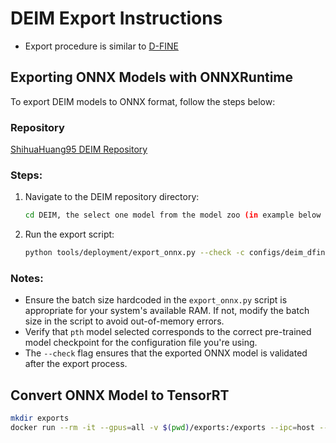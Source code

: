 # **DEIM Export Instructions**  
* Export procedure is similar to [D-FINE](d-fine-export.md)

## **Exporting ONNX Models with ONNXRuntime**  
To export DEIM models to ONNX format, follow the steps below:  

### **Repository**  
[ShihuaHuang95 DEIM Repository](https://github.com/ShihuaHuang95/DEIM)  

### **Steps:**  
1. Navigate to the DEIM repository directory:  
   ```bash
   cd DEIM, the select one model from the model zoo (in example below  `deim_dfine_hgnetv2_s_coco_120e.pth`)  
   ```  

2. Run the export script:  
   ```bash
   python tools/deployment/export_onnx.py --check -c configs/deim_dfine/deim_hgnetv2_s_coco.yml -r deim_dfine_hgnetv2_s_coco_120e.pth
   ```  

### **Notes:**  
- Ensure the batch size hardcoded in the `export_onnx.py` script is appropriate for your system's available RAM. If not, modify the batch size in the script to avoid out-of-memory errors.  
- Verify that `pth` model selected corresponds to the correct pre-trained model checkpoint for the configuration file you're using.  
- The `--check` flag ensures that the exported ONNX model is validated after the export process.  


## **Convert ONNX Model to TensorRT**
```bash
mkdir exports
docker run --rm -it --gpus=all -v $(pwd)/exports:/exports --ipc=host --ulimit memlock=-1 --ulimit stack=67108864 -v $(pwd)/model.onnx:/workspace/model.onnx -w /workspace nvcr.io/nvidia/tensorrt:24.12-py3 /bin/bash -cx "trtexec --onnx="model.onnx" --saveEngine="model.engine" --fp16"
```

